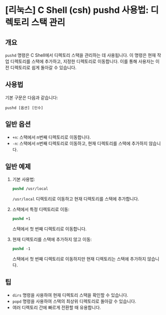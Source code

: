 # [리눅스] C Shell (csh) pushd 사용법: 디렉토리 스택 관리

## 개요
`pushd` 명령은 C Shell에서 디렉토리 스택을 관리하는 데 사용됩니다. 이 명령은 현재 작업 디렉토리를 스택에 추가하고, 지정한 디렉토리로 이동합니다. 이를 통해 사용자는 이전 디렉토리로 쉽게 돌아갈 수 있습니다.

## 사용법
기본 구문은 다음과 같습니다:

```
pushd [옵션] [인수]
```

## 일반 옵션
- `+n`: 스택에서 n번째 디렉토리로 이동합니다.
- `-n`: 스택에서 n번째 디렉토리로 이동하고, 현재 디렉토리를 스택에 추가하지 않습니다.

## 일반 예제
1. 기본 사용법:
   ```csh
   pushd /usr/local
   ```
   `/usr/local` 디렉토리로 이동하고 현재 디렉토리를 스택에 추가합니다.

2. 스택에서 특정 디렉토리로 이동:
   ```csh
   pushd +1
   ```
   스택에서 첫 번째 디렉토리로 이동합니다.

3. 현재 디렉토리를 스택에 추가하지 않고 이동:
   ```csh
   pushd -1
   ```
   스택에서 첫 번째 디렉토리로 이동하지만 현재 디렉토리는 스택에 추가하지 않습니다.

## 팁
- `dirs` 명령을 사용하여 현재 디렉토리 스택을 확인할 수 있습니다.
- `popd` 명령을 사용하여 스택의 최상위 디렉토리로 돌아갈 수 있습니다.
- 여러 디렉토리 간에 빠르게 전환할 때 유용합니다.